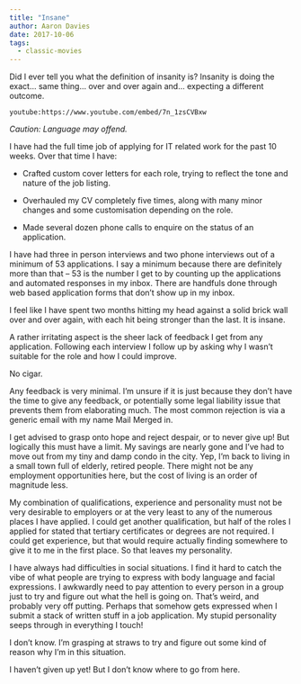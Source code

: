 ```yaml
---
title: "Insane"
author: Aaron Davies
date: 2017-10-06
tags:
  - classic-movies
---
```


Did I ever tell you what the definition of insanity is? Insanity is doing the exact... same thing... over and over again and… expecting a different outcome.

`youtube:https://www.youtube.com/embed/7n_1zsCVBxw`

_Caution: Language may offend._

I have had the full time job of applying for IT related work for the past 10 weeks. Over that time I have:

* Crafted custom cover letters for each role, trying to reflect the tone and nature of the job listing.

* Overhauled my CV completely five times, along with many minor changes and some customisation depending on the role.

* Made several dozen phone calls to enquire on the status of an application.

I have had three in person interviews and two phone interviews out of a minimum of 53 applications. I say a minimum because there are definitely more than that – 53 is the number I get to by counting up the applications and automated responses in my inbox. There are handfuls done through web based application forms that don’t show up in my inbox.

I feel like I have spent two months hitting my head against a solid brick wall over and over again, with each hit being stronger than the last. It is insane.

A rather irritating aspect is the sheer lack of feedback I get from any application. Following each interview I follow up by asking why I wasn’t suitable for the role and how I could improve.

No cigar.

Any feedback is very minimal. I’m unsure if it is just because they don’t have the time to give any feedback, or potentially some legal liability issue that prevents them from elaborating much. The most common rejection is via a generic email with my name Mail Merged in.

I get advised to grasp onto hope and reject despair, or to never give up! But logically this must have a limit. My savings are nearly gone and I’ve had to move out from my tiny and damp condo in the city. Yep, I’m back to living in a small town full of elderly, retired people. There might not be any employment opportunities here, but the cost of living is an order of magnitude less.

My combination of qualifications, experience and personality must not be very desirable to employers or at the very least to any of the numerous places I have applied. I could get another qualification, but half of the roles I applied for stated that tertiary certificates or degrees are not required. I could get experience, but that would require actually finding somewhere to give it to me in the first place. So that leaves my personality.

I have always had difficulties in social situations. I find it hard to catch the vibe of what people are trying to express with body language and facial expressions. I awkwardly need to pay attention to every person in a group just to try and figure out what the hell is going on. That’s weird, and probably very off putting. Perhaps that somehow gets expressed when I submit a stack of written stuff in a job application. My stupid personality seeps through in everything I touch!

I don’t know. I’m grasping at straws to try and figure out some kind of reason why I’m in this situation.

I haven’t given up yet! But I don’t know where to go from here.

